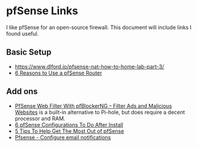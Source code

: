 # pfSense Links
I like pfSense for an open-source firewall. This document will include links I found useful.

## Basic Setup
- https://www.dlford.io/pfsense-nat-how-to-home-lab-part-3/
- [6 Reasons to Use a pfSense Router](https://hometechhacker.com/pfsense-home-router/)

## Add ons
- [PfSense Web Filter With pfBlockerNG – Filter Ads and Malicious Websites](https://openschoolsolutions.org/pfsense-web-filter-with-pfblockerng/) is a built-in alternative to Pi-hole, but does require a decent processor and RAM.
- [6 pfSense Configurations To Do After Install](https://hometechhacker.com/6-pfsense-configurations-to-do-after-install/)
- [5 Tips To Help Get The Most Out of pfSense](https://hometechhacker.com/5-tips-to-help-get-the-most-out-of-pfsense/)
- [Pfsense - Configure email notifications](https://techexpert.tips/pfsense/pfsense-email-notification-setup/)
